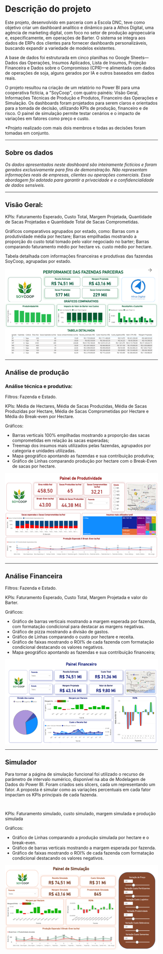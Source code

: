# Descrição do projeto

Este projeto, desenvolvido em parceria com a Escola DNC, teve como objetivo criar um dashboard analítico e dinâmico para a Athos Digital, uma agência de marketing digital, com foco no setor de produção agropecuária e, especificamente, em operações de Barter. O sistema se integra aos dados de ERPs dos clientes para fornecer dashboards personalizáveis, buscando expandir a variedade de modelos existentes.

A base de dados foi estruturada em cinco planilhas no Google Sheets—Dados das Operações, Insumos Aplicados, Lista de Insumos, Projeção Financeira e Dados sobre o Compromisso (CPR)—e alimentada com dados de operações de soja, alguns gerados por IA e outros baseados em dados reais.

O projeto resultou na criação de um relatório no Power BI para uma cooperativa fictícia, a "SoyCoop", com quatro painéis: Visão Geral, Informações Técnicas de Produção e Produtos, Financeiro das Operações e Simulação. Os dashboards foram projetados para serem claros e orientados para a tomada de decisão, utilizando KPIs de produção, financeiro e de risco. O painel de simulação permite testar cenários e o impacto de variações em fatores como preço e custo.  

*Projeto realizado com mais dois membros e todas as decisões foram tomadas em conjunto.

---
 ## Sobre os dados

*Os dados apresentados neste dashboard são inteiramente fictícios e foram gerados exclusivamente para fins de demonstração. Não representam informações reais de empresas, clientes ou operações comerciais. Essa abordagem foi adotada para garantir a privacidade e a confidencialidade de dados sensíveis.*

---

## Visão Geral:​

KPIs: Faturamento Esperado, Custo Total, Margem Projetada, Quantidade de Sacas Projetadas e Quantidade Total de Sacas Comprometidas.​

Gráficos comparativos agrupados por estado, como: Barras com a produtividade média por hectare; Barras empilhadas mostrando a proporção do custo total tomado pelo valor negociado no barter; Barras comparando faturamento médio por hectare vs. custo médio por hectare.​

Tabela detalhada com informações financeiras e produtivas das fazendas SoyCoop, agrupadas por estado.​

![Visão Geral](https://github.com/rafaelaraujomj/Projeto-Barter/blob/main/Vis%C3%A3o%20Geral.png?raw=true)

---

## Análise de produção

### Análise técnica e produtiva:​

Filtros: Fazenda e Estado.​

KPIs: Média de Hectares, Média de Sacas Produzidas, Média de Sacas Produzidas por Hectare, Média de Sacas Comprometidas por Hectare e Média do Break-even por Hectare.​

Gráficos:​

- Barras verticais 100% empilhadas mostrando a proporção das sacas comprometidas em relação às sacas esperadas;​
- Treemap dos insumos mais utilizados pelas fazendas, agrupados por categoria e unidades utilizadas.​
- Mapa geográfico apontando as fazendas e sua contribuição produtiva;​
- Gráfico de Linhas comparando produção por hectare com o Break-Even de sacas por hectare.​

![Painel de Produtividade](https://github.com/rafaelaraujomj/Projeto-Barter/blob/main/Painel%20de%20Produtividade.png?raw=true)

---

## Análise Financeira

Filtros: Fazenda e Estado.​

KPIs: Faturamento Esperado, Custo Total, Margem Projetada e valor do Barter.​

Gráficos:​

- Gráfico de barras verticais mostrando a margem esperada por fazenda, com formatação condicional para destacar as margens negativas.​
- Gráfico de pizza mostrando a divisão de gastos.​
- Gráfico de Linhas comparando o custo por hectare e receita.​
- Gráfico de faixas mostrando o ROI% de cada fazenda com formatação condicional destacando os valores negativos.
- Mapa geográfico apontando as fazendas e sua contribuição financeira;​

![Painel Financeiro](https://github.com/rafaelaraujomj/Projeto-Barter/blob/main/Painel%20Financeiro.png?raw=true)

---

## Simulador

Para tornar a página de simulação funcional foi utilizado o recurso de parâmetro de intervalo numérico, disponível na aba de Modelagem de Dados do Power BI.​ Foram criados seis slicers, cada um representando um fator. A proposta é simular como as variações percentuais em cada fator impactam os KPIs principais de cada fazenda.​

​

KPIs: Faturamento simulado, custo simulado, margem simulada e produção simulada​

Gráficos:​

- Gráfico de Linhas comparando a produção simulada por hectare e o break-even.​
- Gráfico de barras verticais mostrando a margem esperada por fazenda.​
- Gráfico de faixas mostrando o ROI% de cada fazenda com formatação condicional destacando os valores negativos.​

![Simulador](https://github.com/rafaelaraujomj/Projeto-Barter/blob/main/Paiinel%20de%20Simula%C3%A7%C3%A3o.png?raw=true)
